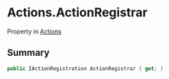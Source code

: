 # Actions.ActionRegistrar

Property in [Actions](/docs/api/csharp/yarn.unity.actions.md)

## Summary



```csharp
public IActionRegistration ActionRegistrar { get; }
```

